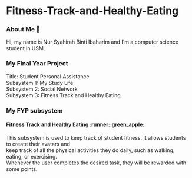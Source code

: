 # Fitness-Track-and-Healthy-Eating

<h3>About Me 🐳</h3>
Hi, my name is Nur Syahirah Binti Ibaharim and I'm a computer science student in USM.<br>
<p><h3>My Final Year Project</h3></p>
Title: Student Personal Assistance <br>
Subsystem 1: My Study Life<br>
Subsystem 2: Social Network<br>
Subsystem 3: Fitness Track and Healthy Eating<br>

<h3>My FYP subsystem</h3>
<h4> Fitness Track and Healthy Eating :runner::green_apple: </h4>
This subsystem is used to keep track of student fitness. It allows students to create their avatars and <br />
keep track of all the physical activities they do daily, such as walking, eating, or exercising. <br />
Whenever the user completes the desired task, they will be rewarded with some points.
